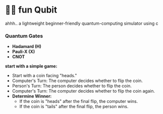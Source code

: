 # 🧪🎲 fun Qubit
ahhh.. a lightweight beginner-friendly quantum-computing simulator using c

### Quantum Gates
- **Hadamard (H)**
- **Pauli-X (X)**
- **CNOT**

**start with a simple game:**
* Start with a coin facing "heads."
* Computer's Turn: The computer decides whether to flip the coin.
* Person's Turn: The person decides whether to flip the coin.
* Computer's Turn: The computer decides whether to flip the coin again.
* **Determine Winner:**
    * If the coin is "heads" after the final flip, the computer wins.
    * If the coin is "tails" after the final flip, the person wins.
